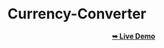 # Currency-Converter

<div align="center">

<a href="https://sameerreddy213.github.io/Currency-Converter/"><strong>➥ Live Demo</strong></a>
</div>
